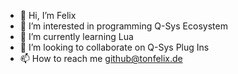 - 👋 Hi, I’m Felix
- 👀 I’m interested in programming Q-Sys Ecosystem
- 🌱 I’m currently learning Lua
- 💞️ I’m looking to collaborate on Q-Sys Plug Ins
- 📫 How to reach me github@tonfelix.de

<!---
githmpf/githmpf is a ✨ special ✨ repository because its `README.md` (this file) appears on your GitHub profile.
You can click the Preview link to take a look at your changes.
--->
